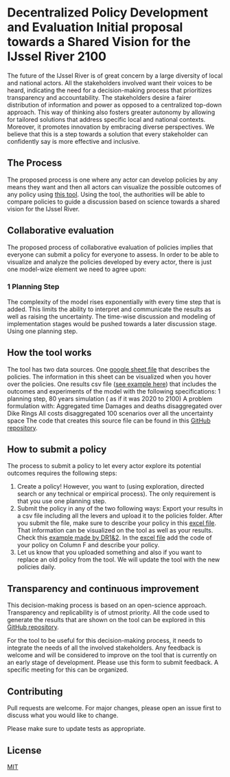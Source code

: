 # Decentralized Policy Development and Evaluation Initial proposal towards a Shared Vision for the IJssel River 2100

The future of the IJssel River is of great concern by a large diversity of local and national actors. All the stakeholders involved want their voices to be heard, indicating the need for a decision-making process that prioritizes transparency and accountability. The stakeholders desire a fairer distribution of information and power as opposed to a centralized top-down approach. This way of thinking also fosters greater autonomy by allowing for tailored solutions that address specific local and national contexts. Moreover, it promotes innovation by embracing diverse perspectives. We believe that this is a step towards a solution that every stakeholder can confidently say is more effective and inclusive.

## The Process
The proposed process is one where any actor can develop policies by any means they want and then all actors can visualize the possible outcomes of any policy using [this tool](https://public.tableau.com/app/profile/ariel.goldin.marcovich/viz/DesisionSupportToolIJsselRivervariableaggregationv2/Uncertanitymapping?publish=yes). Using the tool, the authorities will be able to compare policies to guide a discussion based on science towards a shared vision for the IJssel River.

## Collaborative evaluation
The proposed process of collaborative evaluation of policies implies that everyone can submit a policy for everyone to assess. In order to be able to visualize and analyze the policies developed by every actor, there is just one model-wize element we need to agree upon: 
### 1 Planning Step 
The complexity of the model rises exponentially with every time step that is added. This limits the ability to interpret and communicate the results as well as raising the uncertainty. The time-wise discussion and modeling of implementation stages would be pushed towards a later discussion stage. Using one planning step.

## How the tool works
The tool has two data sources. One [google sheet file](https://docs.google.com/spreadsheets/d/1Umf4OLmy-3pp4P8UkDGqQlgF6a_0F62zPJlRD_cHaB0/edit#gid=0) that describes the policies. The information in this sheet can be visualized when you hover over the policies. One results csv file ([see example here](https://drive.google.com/file/d/17Fr-iKwxpb_ajTNtOCJ_mASVv9JSp037/view?usp=sharing)) that includes the outcomes and experiments of the model with the following specifications: 1 planning step, 80 years simulation ( as if it was 2020 to 2100) A problem formulation with: Aggregated time Damages and deaths disaggregated over Dike Rings All costs disaggregated 100 scenarios over all the uncertainty space The code that creates this source file can be found in this [GitHub repository](https://github.com/alex-dietz/Ijssel-River-Shared-Vision).

## How to submit a policy
The process to submit a policy to let every actor explore its potential outcomes requires the following steps: 
1. Create a policy! 
However, you want to (using exploration, directed search or any technical or empirical process). The only requirement is that you use one planning step. 
2. Submit the policy in any of the two following ways: Export your results in a csv file including all the levers and upload it to the policies folder. After you submit the file, make sure to describe your policy in this [excel file](https://docs.google.com/spreadsheets/d/1Umf4OLmy-3pp4P8UkDGqQlgF6a_0F62zPJlRD_cHaB0/edit#gid=0). That information can be visualized on the tool as well as your results. Check this [example made by DR1&2](https://drive.google.com/file/d/1i2_oCVOpgLnLvjTqDG4z1hcAvAa35Kme/view?usp=drive_link). In the [excel file](https://docs.google.com/spreadsheets/d/1Umf4OLmy-3pp4P8UkDGqQlgF6a_0F62zPJlRD_cHaB0/edit#gid=0) add the code of your policy on Column F and describe your policy.
3. Let us know that you uploaded something and also if you want to replace an old policy from the tool. We will update the tool with the new policies daily.

## Transparency and continuous improvement
This decision-making process is based on an open-science approach. Transparency and replicability is of utmost priority. All the code used to generate the results that are shown on the tool can be explored in this [GitHub repository](https://github.com/alex-dietz/Ijssel-River-Shared-Vision).

For the tool to be useful for this decision-making process, it needs to integrate the needs of all the involved stakeholders. Any feedback is welcome and will be considered to improve on the tool that is currently on an early stage of development. Please use this form to submit feedback. A specific meeting for this can be organized.
## Contributing

Pull requests are welcome. For major changes, please open an issue first
to discuss what you would like to change.

Please make sure to update tests as appropriate.

## License

[MIT](https://choosealicense.com/licenses/mit/)

